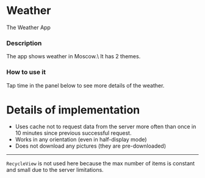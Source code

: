 # Weather
The Weather App

### Description

The app shows weather in Moscow.\\
It has 2 themes.

### How to use it

Tap time in the panel below to see more details of the weather.

# Details of implementation
* Uses cache not to request data from the server more often than once in 10 minutes since previous successful request.
* Works in any orientation (even in half-display mode)
* Does not download any pictures (they are pre-downloaded)

---

`RecycleView` is not used here because the max number of items is constant and small due to the server limitations.